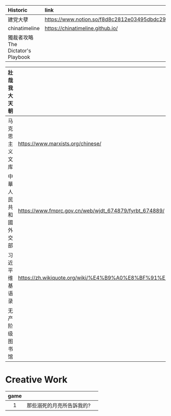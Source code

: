 |Historic|link|github|
|:-|:-|:-|
|建党大孽|https://www.notion.so/f8d8c2812e03495dbdc294b87bbb7ce5||
|chinatimeline|https://chinatimeline.github.io/|https://github.com/chinatimeline/data|
|獨裁者攻略 The Dictator's Playbook|

|壯哉我大天朝||
|:-|:-|
|马克思主义文库|https://www.marxists.org/chinese/|
|中華人民共和國外交部|https://www.fmprc.gov.cn/web/wjdt_674879/fyrbt_674889/|
|习近平维基语录|https://zh.wikiquote.org/wiki/%E4%B9%A0%E8%BF%91%E5%B9%B3|
|无产阶级图书馆||

# Creative Work
|game|||
|:-:|:-|:-|
|1|那些溺死的月亮所告訴我的?|
